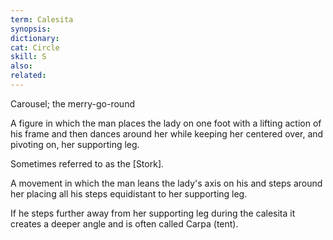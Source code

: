 ```yaml
---
term: Calesita
synopsis:
dictionary:
cat: Circle
skill: S
also:
related:
---
```

Carousel; the merry-go-round

A figure in which the man places the lady on one foot with
a lifting action of his frame and then dances around her
while keeping her centered over, and pivoting on, her
supporting leg.

Sometimes referred to as the [Stork].

A movement in which the man leans the lady's axis on his and
steps around her placing all his steps equidistant to her
supporting leg.

If he steps further away from her supporting leg during the
calesita it creates a deeper angle and is often called
Carpa (tent).
